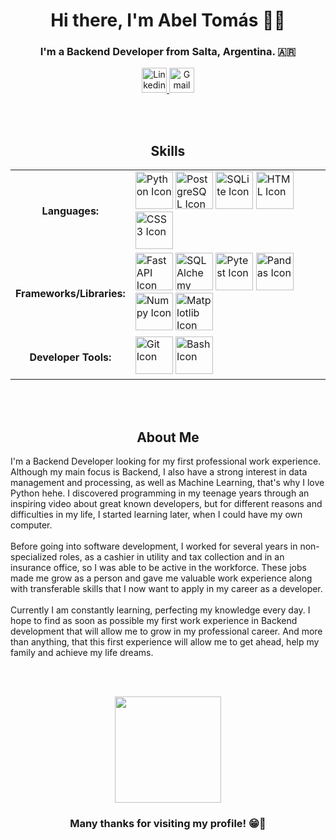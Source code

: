 <h1 align="center">Hi there, I'm Abel Tomás 👋😊</h1>

<!-- BANNER HERE -->

<h3 align="center">I'm a Backend Developer from Salta, Argentina. 🇦🇷</h3>

<div id="Social Badges" align="center">
  <a href="https://www.linkedin.com/in/abel-tomas-romero/">
    <img alt="Linkedin Badge" src="https://img.shields.io/badge/LinkedIn-dodgerblue?style=for-the-badge&logo=linkedin&logoColor=white&logoSize=auto" height="40">
  </a>
  <a href="mailto:abeltomasr98@gmail.com">
    <img alt="Gmail Logo" src="https://img.shields.io/badge/Gmail-orangered?style=for-the-badge&logo=gmail&logoColor=white&logoSize=auto" height="40">
  </a>
  <!--  
  <a href="#">
    <img alt="Portfolio Badge" src="https://img.shields.io/badge/Portfolio-dimgray?style=for-the-badge&logo=astro&logoColor=white&logoSize=auto" height="40">
  </a>
  -->
</div>


<br><br>


<h2 align="center">Skills</h2>

<table align="center">
  <tr>
    <td><h4 align="center">Languages:</h4></td>
    <td>
      <img src="https://cdn.jsdelivr.net/gh/devicons/devicon@latest/icons/python/python-original.svg" height="60" alt="Python Icon"/>
      <img src="https://cdn.jsdelivr.net/gh/devicons/devicon@latest/icons/postgresql/postgresql-original.svg" height="60" alt="PostgreSQL Icon"/>
      <img src="https://cdn.jsdelivr.net/gh/devicons/devicon@latest/icons/sqlite/sqlite-original.svg" height="60" alt="SQLite Icon"/>
      <img src="https://cdn.jsdelivr.net/gh/devicons/devicon@latest/icons/html5/html5-original.svg" height="60" alt="HTML Icon"/>
      <img src="https://cdn.jsdelivr.net/gh/devicons/devicon@latest/icons/css3/css3-original.svg" height="60" alt="CSS3 Icon"/>
    </td>
  </tr>
  
  <tr>
    <td><h4 align="center">Frameworks/Libraries:</h4></td>
    <td>
      <img src="https://cdn.jsdelivr.net/gh/devicons/devicon@latest/icons/fastapi/fastapi-original.svg" height="60" alt="FastAPI Icon"/>
      <img src="https://cdn.jsdelivr.net/gh/devicons/devicon@latest/icons/sqlalchemy/sqlalchemy-original.svg" height="60" alt="SQLAlchemy Icon"/>
      <img src="https://cdn.jsdelivr.net/gh/devicons/devicon@latest/icons/pytest/pytest-original.svg" height="60" alt="Pytest Icon"/>
      <img src="https://cdn.jsdelivr.net/gh/devicons/devicon@latest/icons/pandas/pandas-original.svg" height="60" alt="Pandas Icon"/>
      <img src="https://cdn.jsdelivr.net/gh/devicons/devicon@latest/icons/numpy/numpy-original.svg" height="60" alt="Numpy Icon"/>
      <img src="https://cdn.jsdelivr.net/gh/devicons/devicon@latest/icons/matplotlib/matplotlib-original.svg" height="60" alt="Matplotlib Icon"/>
    </td>
  </tr>
  
  <tr>
    <td><h4 align="center">Developer Tools:</h4></td>
    <td>
      <img src="https://cdn.jsdelivr.net/gh/devicons/devicon@latest/icons/git/git-original.svg" height="60" alt="Git Icon"/>
      <img src="https://cdn.jsdelivr.net/gh/devicons/devicon@latest/icons/bash/bash-original.svg" height="60" alt="Bash Icon"/> 
    </td>
  </tr>
</table>


<br><br>


<h2 align="center">About Me</h2>

<p align="left">I'm a Backend Developer looking for my first professional work experience. Although my main focus is Backend, I also have a strong interest in data management and processing, as well as Machine Learning, that's why I love Python hehe. I discovered programming in my teenage years through an inspiring video about great known developers, but for different reasons and difficulties in my life, I started learning later, when I could have my own computer.<br><br>Before going into software development, I worked for several years in non-specialized roles, as a cashier in utility and tax collection and in an insurance office, so I was able to be active in the workforce. These jobs made me grow as a person and gave me valuable work experience along with transferable skills that I now want to apply in my career as a developer.<br><br>Currently I am constantly learning, perfecting my knowledge every day. I hope to find as soon as possible my first work experience in Backend development that will allow me to grow in my professional career. And more than anything, that this first experience will allow me to get ahead, help my family and achieve my life dreams.</p>


<br><br>


<div align="center">
  <img height="170" src="https://media.tenor.com/CiHkX95KMSsAAAAM/attack-on-titan-armin-arlert.gif"  />
</div>


<h3 align="center">Many thanks for visiting my profile! 😁🤍 </h3>

###
